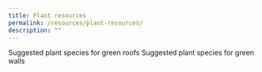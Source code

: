 ```yaml
---
title: Plant resources
permalink: /resources/plant-resources/
description: ""
---
```


Suggested plant species for green roofs
Suggested plant species for green walls